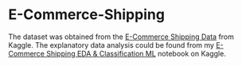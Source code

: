 # E-Commerce-Shipping
The dataset was obtained from the <a href ="E-Commerce Shipping Data">E-Commerce Shipping Data</a> from Kaggle.
The explanatory data analysis could be found from my <a href="https://www.kaggle.com/code/jadaplng/e-commerce-shipping-eda-classification-ml/notebook">E-Commerce Shipping EDA & Classification ML</a> notebook on Kaggle.

